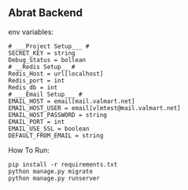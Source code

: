 ## Abrat Backend

env variables:

    # ___Project Setup___ #
    SECRET_KEY = string
    Debug_Status = bollean
    # __Redis Setup__ #
    Redis_Host = url[localhost]
    Redis_port = int
    Redis_db = int
    # ___Email Setup___ #
    EMAIL_HOST = email[mail.valmart.net]
    EMAIL_HOST_USER = email[vlmtest@mail.valmart.net]
    EMAIL_HOST_PASSWORD = string
    EMAIL_PORT = int
    EMAIL_USE_SSL = boolean
    DEFAULT_FROM_EMAIL = string


How To Run:

    pip install -r requirements.txt
    python manage.py migrate
    python manage.py runserver